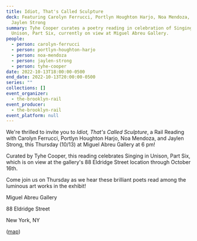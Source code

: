 ```yaml
---
title: Idiot, That's Called Sculpture
deck: Featuring Carolyn Ferrucci, Portlyn Houghton Harjo, Noa Mendoza, and
  Jaylen Strong
summary: Tyhe Cooper curates a poetry reading in celebration of Singing in
  Unison, Part Six, currently on view at Miguel Abreu Gallery.
people:
  - person: carolyn-ferrucci
  - person: portlyn-houghton-harjo
  - person: noa-mendoza
  - person: jaylen-strong
  - person: tyhe-cooper
date: 2022-10-13T18:00:00-0500
end_date: 2022-10-13T20:00:00-0500
series: ""
collections: []
event_organizer:
  - the-brooklyn-rail
event_producer:
  - the-brooklyn-rail
event_platform: null
---
```

We're thrilled to invite you to *Idiot, That's Called Sculpture*, a Rail Reading with Carolyn Ferrucci, Portlyn Houghton Harjo, Noa Mendoza, and Jaylen Strong, this Thursday (10/13) at Miguel Abreu Gallery at 6 pm!

Curated by Tyhe Cooper, this reading celebrates Singing in Unison, Part Six, which is on view at the gallery's 88 Eldridge Street location through October 16th.

Come join us on Thursday as we hear these brilliant poets read among the luminous art works in the exhibit!

Miguel Abreu Gallery

88 Eldridge Street

New York, NY

([map](https://goo.gl/maps/bifEHwUAE54LzXHk8))